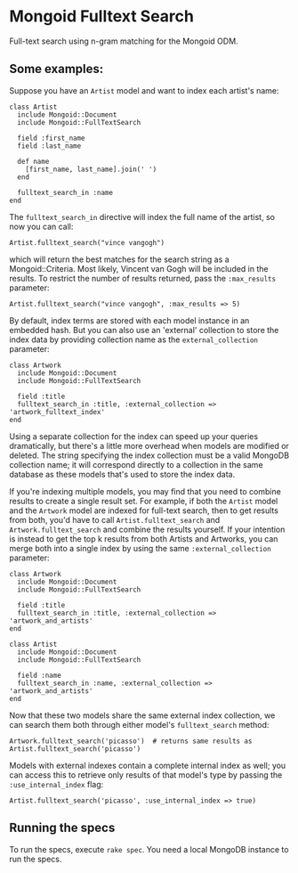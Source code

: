 Mongoid Fulltext Search
=======================

Full-text search using n-gram matching for the Mongoid ODM. 

Some examples:
--------------
    
Suppose you have an `Artist` model and want to index each artist's name:

    class Artist
      include Mongoid::Document
      include Mongoid::FullTextSearch

      field :first_name
      field :last_name

      def name
        [first_name, last_name].join(' ')
      end

      fulltext_search_in :name
    end

The `fulltext_search_in` directive will index the full name of the artist, so now
you can call:

    Artist.fulltext_search("vince vangogh")

which will return the best matches for the search string as a Mongoid::Criteria. Most likely,
Vincent van Gogh will be included in the results. To restrict the number of results returned,
pass the `:max_results` parameter:

    Artist.fulltext_search("vince vangogh", :max_results => 5)

By default, index terms are stored with each model instance in an embedded hash. But you
can also use an 'external' collection to store the index data by providing collection name
as the `external_collection` parameter:

    class Artwork
      include Mongoid::Document
      include Mongoid::FullTextSearch

      field :title
      fulltext_search_in :title, :external_collection => 'artwork_fulltext_index'
    end

Using a separate collection for the index can speed up your queries dramatically, but there's 
a little more overhead when models are modified or deleted. The string specifying the index 
collection must be a valid MongoDB collection name; it will correspond directly to a collection 
in the same database as these models that's used to store the index data.

If you're indexing multiple models, you may find that you need to combine results to create
a single result set. For example, if both the `Artist` model and the `Artwork` model are
indexed for full-text search, then to get results from both, you'd have to call 
`Artist.fulltext_search` and `Artwork.fulltext_search` and combine the results yourself. If
your intention is instead to get the top k results from both Artists and Artworks, you can
merge both into a single index by using the same `:external_collection` parameter:

    class Artwork
      include Mongoid::Document
      include Mongoid::FullTextSearch

      field :title
      fulltext_search_in :title, :external_collection => 'artwork_and_artists'
    end

    class Artist
      include Mongoid::Document
      include Mongoid::FullTextSearch

      field :name
      fulltext_search_in :name, :external_collection => 'artwork_and_artists'
    end

Now that these two models share the same external index collection, we can search them both through
either model's `fulltext_search` method:

    Artwork.fulltext_search('picasso')  # returns same results as Artist.fulltext_search('picasso')

Models with external indexes contain a complete internal index as well; you can access this to
retrieve only results of that model's type by passing the `:use_internal_index` flag:

    Artist.fulltext_search('picasso', :use_internal_index => true)
    
Running the specs
-----------------

To run the specs, execute `rake spec`. You need a local MongoDB instance to run the specs.